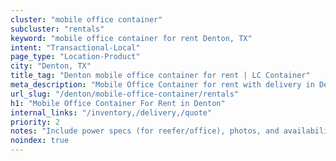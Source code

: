 ```yaml
---
cluster: "mobile office container"
subcluster: "rentals"
keyword: "mobile office container for rent Denton, TX"
intent: "Transactional-Local"
page_type: "Location-Product"
city: "Denton, TX"
title_tag: "Denton mobile office container for rent | LC Container"
meta_description: "Mobile Office Container for rent with delivery in Denton, TX. LC Container — local Since 2003. Get pricing today."
url_slug: "/denton/mobile-office-container/rentals"
h1: "Mobile Office Container For Rent in Denton"
internal_links: "/inventory,/delivery,/quote"
priority: 2
notes: "Include power specs (for reefer/office), photos, and availability."
noindex: true
---
```


<!-- TODO: Add unique city/inventory copy, images, and internal links here. -->
